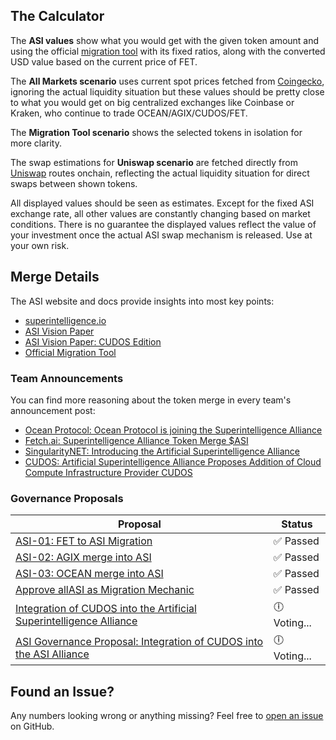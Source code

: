 ## The Calculator

The **ASI values** show what you would get with the given token amount and using the official [migration tool](https://singularitydao.ai/migrate-asi) with its fixed ratios, along with the converted USD value based on the current price of FET.

The **All Markets scenario** uses current spot prices fetched from [Coingecko](https://coingecko.com), ignoring the actual liquidity situation but these values should be pretty close to what you would get on big centralized exchanges like Coinbase or Kraken, who continue to trade OCEAN/AGIX/CUDOS/FET.

The **Migration Tool scenario** shows the selected tokens in isolation for more clarity.

The swap estimations for **Uniswap scenario** are fetched directly from [Uniswap](https://uniswap.org) routes onchain, reflecting the actual liquidity situation for direct swaps between shown tokens.

All displayed values should be seen as estimates. Except for the fixed ASI exchange rate, all other values are constantly changing based on market conditions. There is no guarantee the displayed values reflect the value of your investment once the actual ASI swap mechanism is released. Use at your own risk.

## Merge Details

The ASI website and docs provide insights into most key points:

- [superintelligence.io](https://www.superintelligence.io)
- [ASI Vision Paper](https://docs.superintelligence.io/artificial-superintelligence-alliance/artificial-superintelligence-asi-alliance-vision-paper)
- [ASI Vision Paper: CUDOS Edition](https://434267010-files.gitbook.io/~/files/v0/b/gitbook-x-prod.appspot.com/o/spaces%2FE0eZgP8lxRNljW57Uw4H%2Fuploads%2FuBl8JOejFWzLYBie82UO%2FArtificial%20Superintelligence%20(ASI)%20Alliance%20Vision%20Paper%20-%20CUDOS%20Edition.pdf?alt=media&token=70b61f9d-cd75-4660-91b6-470b9e826b38)
- [Official Migration Tool](https://singularitydao.ai/migrate-asi)

### Team Announcements

You can find more reasoning about the token merge in every team's announcement post:

- [Ocean Protocol: Ocean Protocol is joining the Superintelligence Alliance](https://blog.oceanprotocol.com/ocean-protocol-is-joining-the-superintelligence-alliance-767c82693f24)
- [Fetch.ai: Superintelligence Alliance Token Merge $ASI](https://fetch.ai/blog/superintelligence-alliance-token-merge-asi)
- [SingularityNET: Introducing the Artificial Superintelligence Alliance](https://blog.singularitynet.io/introducing-the-artificial-superintelligence-alliance-40a4dea01e62)
- [CUDOS: Artificial Superintelligence Alliance Proposes Addition of Cloud Compute Infrastructure Provider CUDOS](https://www.cudos.org/blog/artificial-superintelligence-alliance-proposes-addition-of-cloud-compute)

### Governance Proposals

| Proposal | Status |
|----------|----------|
| [ASI-01: FET to ASI Migration](https://www.mintscan.io/fetchai/proposals/26)    | ✅ Passed    |
| [ASI-02: AGIX merge into ASI](https://www.mintscan.io/fetchai/proposals/27)    | ✅ Passed    |
| [ASI-03: OCEAN merge into ASI](https://www.mintscan.io/fetchai/proposals/28)    | ✅ Passed    |
| [Approve allASI as Migration Mechanic](https://www.mintscan.io/osmosis/proposals/810)    | ✅ Passed    |
| [Integration of CUDOS into the Artificial Superintelligence Alliance](https://www.mintscan.io/cudos/proposals/21)    | 🕕 Voting...    |
| [ASI Governance Proposal: Integration of CUDOS into the ASI Alliance](https://www.mintscan.io/fetchai/proposals/31)    | 🕕 Voting...    |


## Found an Issue?

Any numbers looking wrong or anything missing? Feel free to [open an issue](https://github.com/kremalicious/asi-calculator/issues) on GitHub.
